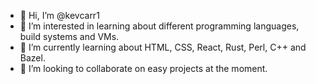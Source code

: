 - 👋 Hi, I’m @kevcarr1
- 👀 I’m interested in learning about different programming languages, build systems and VMs.
- 🌱 I’m currently learning about HTML, CSS, React, Rust, Perl, C++ and Bazel.
- 💞️ I’m looking to collaborate on easy projects at the moment.

